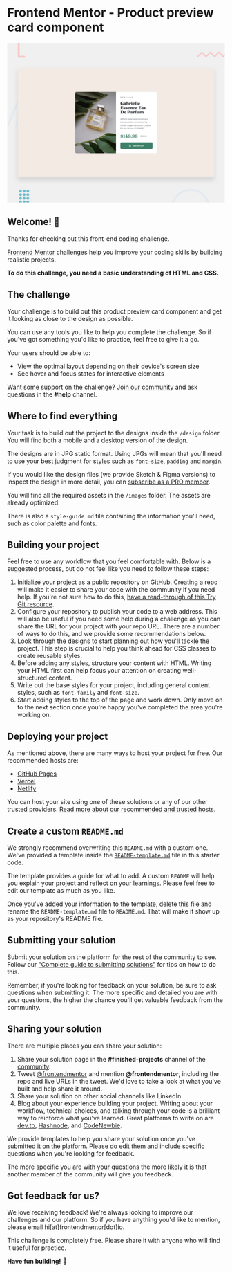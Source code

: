 # Frontend Mentor - Product preview card component

![Design preview for the Product preview card component coding challenge](./starter/design/desktop-preview.jpg)

## Welcome! 👋

Thanks for checking out this front-end coding challenge.

[Frontend Mentor](https://www.frontendmentor.io) challenges help you improve
your coding skills by building realistic projects.

**To do this challenge, you need a basic understanding of HTML and CSS.**

## The challenge

Your challenge is to build out this product preview card component and get it
looking as close to the design as possible.

You can use any tools you like to help you complete the challenge. So if you've
got something you'd like to practice, feel free to give it a go.

Your users should be able to:

- View the optimal layout depending on their device's screen size
- See hover and focus states for interactive elements

Want some support on the challenge?
[Join our community](https://www.frontendmentor.io/community) and ask questions
in the **#help** channel.

## Where to find everything

Your task is to build out the project to the designs inside the `/design`
folder. You will find both a mobile and a desktop version of the design.

The designs are in JPG static format. Using JPGs will mean that you'll need to
use your best judgment for styles such as `font-size`, `padding` and `margin`.

If you would like the design files (we provide Sketch & Figma versions) to
inspect the design in more detail, you can
[subscribe as a PRO member](https://www.frontendmentor.io/pro).

You will find all the required assets in the `/images` folder. The assets are
already optimized.

There is also a `style-guide.md` file containing the information you'll need,
such as color palette and fonts.

## Building your project

Feel free to use any workflow that you feel comfortable with. Below is a
suggested process, but do not feel like you need to follow these steps:

1. Initialize your project as a public repository on
   [GitHub](https://github.com/). Creating a repo will make it easier to share
   your code with the community if you need help. If you're not sure how to do
   this, [have a read-through of this Try Git resource](https://try.github.io/).
2. Configure your repository to publish your code to a web address. This will
   also be useful if you need some help during a challenge as you can share the
   URL for your project with your repo URL. There are a number of ways to do
   this, and we provide some recommendations below.
3. Look through the designs to start planning out how you'll tackle the project.
   This step is crucial to help you think ahead for CSS classes to create
   reusable styles.
4. Before adding any styles, structure your content with HTML. Writing your HTML
   first can help focus your attention on creating well-structured content.
5. Write out the base styles for your project, including general content styles,
   such as `font-family` and `font-size`.
6. Start adding styles to the top of the page and work down. Only move on to the
   next section once you're happy you've completed the area you're working on.

## Deploying your project

As mentioned above, there are many ways to host your project for free. Our
recommended hosts are:

- [GitHub Pages](https://pages.github.com/)
- [Vercel](https://vercel.com/)
- [Netlify](https://www.netlify.com/)

You can host your site using one of these solutions or any of our other trusted
providers.
[Read more about our recommended and trusted hosts](https://medium.com/frontend-mentor/frontend-mentor-trusted-hosting-providers-bf000dfebe).

## Create a custom `README.md`

We strongly recommend overwriting this `README.md` with a custom one. We've
provided a template inside the [`README-template.md`](./README-template.md) file
in this starter code.

The template provides a guide for what to add. A custom `README` will help you
explain your project and reflect on your learnings. Please feel free to edit our
template as much as you like.

Once you've added your information to the template, delete this file and rename
the `README-template.md` file to `README.md`. That will make it show up as your
repository's README file.

## Submitting your solution

Submit your solution on the platform for the rest of the community to see.
Follow our
["Complete guide to submitting solutions"](https://medium.com/frontend-mentor/a-complete-guide-to-submitting-solutions-on-frontend-mentor-ac6384162248)
for tips on how to do this.

Remember, if you're looking for feedback on your solution, be sure to ask
questions when submitting it. The more specific and detailed you are with your
questions, the higher the chance you'll get valuable feedback from the
community.

## Sharing your solution

There are multiple places you can share your solution:

1. Share your solution page in the **#finished-projects** channel of the
   [community](https://www.frontendmentor.io/community).
2. Tweet [@frontendmentor](https://twitter.com/frontendmentor) and mention
   **@frontendmentor**, including the repo and live URLs in the tweet. We'd love
   to take a look at what you've built and help share it around.
3. Share your solution on other social channels like LinkedIn.
4. Blog about your experience building your project. Writing about your
   workflow, technical choices, and talking through your code is a brilliant way
   to reinforce what you've learned. Great platforms to write on are
   [dev.to](https://dev.to/), [Hashnode](https://hashnode.com/), and
   [CodeNewbie](https://community.codenewbie.org/).

We provide templates to help you share your solution once you've submitted it on
the platform. Please do edit them and include specific questions when you're
looking for feedback.

The more specific you are with your questions the more likely it is that another
member of the community will give you feedback.

## Got feedback for us?

We love receiving feedback! We're always looking to improve our challenges and
our platform. So if you have anything you'd like to mention, please email
hi[at]frontendmentor[dot]io.

This challenge is completely free. Please share it with anyone who will find it
useful for practice.

**Have fun building!** 🚀
